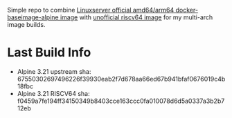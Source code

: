 Simple repo to combine [Linuxserver official amd64/arm64 docker-baseimage-alpine image](https://github.com/linuxserver/docker-baseimage-alpine) with [unofficial riscv64 image](https://github.com/unofficial-docker-for-riscv/linuxserver-baseimage-alpine) for my multi-arch image builds.

# Last Build Info
- Alpine 3.21 upstream sha: 67550302697496226f39930eab2f7d678aa66ed67b941bfaf0676019c4b18fbc
- Alpine 3.21 RISCV64 sha: f0459a7fe194ff34150349b8403cce163ccc0fa010078d6d5a0337a3b2b712eb
